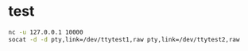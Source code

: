 # test
```bash
nc -u 127.0.0.1 10000
socat -d -d pty,link=/dev/ttytest1,raw pty,link=/dev/ttytest2,raw
```
